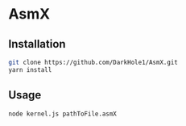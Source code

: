 # AsmX

## Installation
```sh
git clone https://github.com/DarkHole1/AsmX.git
yarn install
```

## Usage
```sh
node kernel.js pathToFile.asmX
```
